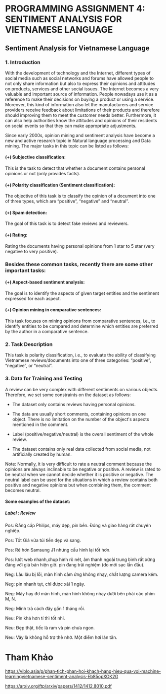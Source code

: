 # PROGRAMMING ASSIGNMENT 4: SENTIMENT ANALYSIS FOR VIETNAMESE LANGUAGE
## Sentiment Analysis for Vietnamese Language
### 1. Introduction

With the development of technology and the Internet, different types of social media such as social networks and forums have allowed people to not only share information but also to express their opinions and attitudes on products, services and other social issues. The Internet becomes a very valuable and important source of information. People nowadays use it as a reference to make their decisions on buying a product or using a service. Moreover, this kind of information also let the manufacturers and service providers receive feedback about limitations of their products and therefore should improving them to meet the customer needs better. Furthermore, it can also help authorities know the attitudes and opinions of their residents on social events so that they can make appropriate adjustments.

Since early 2000s, opinion mining and sentiment analysis have become a new and active research topic in Natural language processing and Data mining. The major tasks in this topic can be listed as follows:

#### (+) Subjective classification: 

This is the task to detect that whether a document contains personal opinions or not (only provides facts).

#### (+) Polarity classification (Sentiment classification): 

The objective of this task is to classify the opinion of a document into one of three types, which are “positive”, “negative” and “neutral”.

#### (+) Spam detection: 

The goal of this task is to detect fake reviews and reviewers.

#### (+) Rating:

Rating the documents having personal opinions from 1 star to 5 star (very negative to very positive).

### Besides these common tasks, recently there are some other important tasks:

#### (+) Aspect-based sentiment analysis: 

The goal is to identify the aspects of given target entities and the sentiment expressed for each aspect.

#### (+) Opinion mining in comparative sentences: 

This task focuses on mining opinions from comparative sentences, i.e., to identify entities to be compared and determine which entities are preferred by the author in a comparative sentence.

### 2. Task Description

This task is polarity classification, i.e., to evaluate the ability of classifying Vietnamese reviews/documents into one of three categories: “positive”, “negative”, or “neutral”.  

### 3. Data for Training and Testing
A review can be very complex with different sentiments on various objects. Therefore, we set some constraints on the dataset as follows:

- The dataset only contains reviews having personal opinions.

- The data are usually short comments, containing opinions on one object. There is no limitation on the number of the object's aspects mentioned in the comment.

- Label (positive/negative/neutral) is the overall sentiment of the whole review.

- The dataset contains only real data collected from social media, not artificially created by human.

Note: Normally, it is very difficult to rate a neutral comment because the opinions are always inclinable to be negative or positive. A review is rated to be neutral when we cannot decide whether it is positive or negative. The neutral label can be used for the situations in which a review contains both positive and negative opinions but when combining them, the comment becomes neutral.

#### Some examples of the dataset:

##### Label : Review

Pos: Đẳng cấp Philips, máy đẹp, pin bền. Đóng và giao hàng rất chuyên nghiệp.

Pos: Tốt Giá vừa túi tiền đẹp và sang.

Pos: Rẻ hơn Samsung J1 nhưng cấu hình lại tốt hơn.

Pos: lướt web nhanh,chụp hình rõ nét, âm thanh ngoài trung bình rất xứng đáng với giá bán hiện giờ. pin đang trãi nghiệm (do mới sạc lần đầu).

 
Neg: Lâu lâu bị lỗi, màn hình cảm ứng không nhạy, chất lượng camera kém.

Neg: pin nhanh tụt, chỉ được xài 1 ngày.

Neg: Máy hay đơ màn hình, màn hình không nhạy dưới bên phải các phím M, N.

Neg: Mình trả cách đây gần 1 tháng rồi.


Neu: Pin khá hơn tí thì tốt nhỉ.

Neu: Đẹp thật, tiếc là ram và pin chưa ngon.

Neu: Vậy là không hỗ trợ thẻ nhớ. Một điểm hơi lăn tăn.


# Tham Khảo

https://viblo.asia/p/phan-tich-phan-hoi-khach-hang-hieu-qua-voi-machine-learningvietnamese-sentiment-analysis-Eb85opXOK2G

https://arxiv.org/ftp/arxiv/papers/1412/1412.8010.pdf


